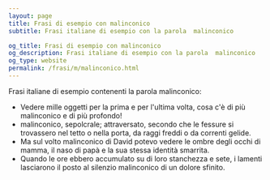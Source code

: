 ```yaml
---
layout: page
title: Frasi di esempio con malinconico 
subtitle: Frasi italiane di esempio con la parola  malinconico

og_title: Frasi di esempio con malinconico 
og_description: Frasi italiane di esempio con la parola  malinconico
og_type: website
permalink: /frasi/m/malinconico.html
---
```


Frasi italiane di esempio contenenti la parola malinconico:


- Vedere mille oggetti per la prima e per l'ultima volta, cosa c'è di più malinconico e di più profondo!
- malinconico, sepolcrale; attraversato, secondo che le fessure si trovassero nel tetto o nella porta, da raggi freddi o da correnti gelide.
- Ma sul volto malinconico di David potevo vedere le ombre degli occhi di mamma, il naso di papà e la sua stessa identità smarrita.
- Quando le ore ebbero accumulato su di loro stanchezza e sete, i lamenti lasciarono il posto al silenzio malinconico di un dolore sfinito.
